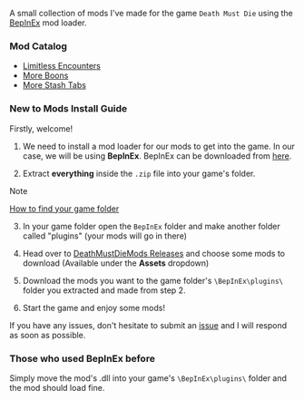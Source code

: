 A small collection of mods I've made for the game `Death Must Die` using the [BepInEx](https://github.com/BepInEx/BepInEx) mod loader.

### Mod Catalog

- [Limitless Encounters](../LimitlessEncounters/readme.md)
- [More Boons](../MoreBoons/readme.md)
- [More Stash Tabs](../MoreStashTabs/readme.md)

### New to Mods Install Guide

Firstly, welcome!

1. We need to install a mod loader for our mods to get into the game. In our case, we will be using **BepInEx**.
BepInEx can be downloaded from [here](https://github.com/BepInEx/BepInEx/releases/download/v6.0.0-pre.1/BepInEx_UnityMono_x86_6.0.0-pre.1.zip).

2. Extract **everything** inside the `.zip` file into your game's folder.
> [!NOTE]
> [How to find your game folder](https://savelocation.net/steam-game-folder)

3. In your game folder open the `BepInEx` folder and make another folder called "plugins" (your mods will go in there)

3. Head over to [DeathMustDieMods Releases](https://github.com/JustArion/DeathMustDieMods/releases/latest) and choose some mods to download (Available under the **Assets** dropdown)

4. Download the mods you want to the game folder's `\BepInEx\plugins\` folder you extracted and made from step 2.

5. Start the game and enjoy some mods!

If you have any issues, don't hesitate to submit an [issue](https://github.com/JustArion/DeathMustDieMods/issues) and I will respond as soon as possible.

### Those who used BepInEx before
Simply move the mod's .dll into your game's `\BepInEx\plugins\` folder and the mod should load fine.
